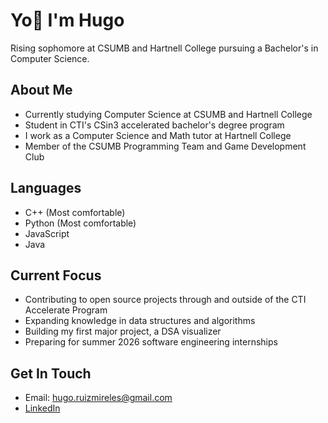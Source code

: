 # Yo👋 I'm Hugo

Rising sophomore at CSUMB and Hartnell College pursuing a Bachelor's in Computer Science.

## About Me

- Currently studying Computer Science at CSUMB and Hartnell College
- Student in CTI's CSin3 accelerated bachelor's degree program
- I work as a Computer Science and Math tutor at Hartnell College
- Member of the CSUMB Programming Team and Game Development Club

## Languages

- C++ (Most comfortable)
- Python (Most comfortable)
- JavaScript
- Java

## Current Focus

- Contributing to open source projects through and outside of the CTI Accelerate Program
- Expanding knowledge in data structures and algorithms
- Building my first major project, a DSA visualizer
- Preparing for summer 2026 software engineering internships

## Get In Touch

- Email: hugo.ruizmireles@gmail.com
- [LinkedIn](https://www.linkedin.com/in/hugo-ruiz-mireles/)

<!---
Hugo-RM/Hugo-RM is a ✨ special ✨ repository because its `README.md` (this file) appears on your GitHub profile.
You can click the Preview link to take a look at your changes.
--->
